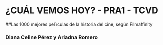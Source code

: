 # ¿CUÁL VEMOS HOY? - PRA1 - TCVD
##Las 1000 mejores pel´ıculas de la historia del cine, según Filmaffinity 
### Diana Celine Pérez y Ariadna Romero

